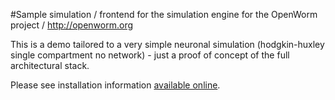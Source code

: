 #Sample simulation / frontend for the simulation engine for the OpenWorm project / http://openworm.org

This is a demo tailored to a very simple neuronal simulation (hodgkin-huxley single compartment no network) - just a proof of concept of the full architectural stack.

Please see installation information [available online](http://bit.ly/NBuKjd).
